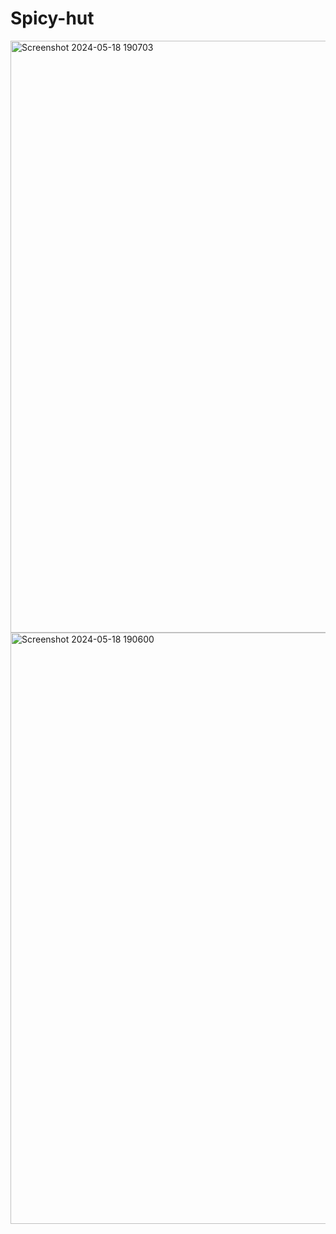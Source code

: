 # Spicy-hut

<img width="947" alt="Screenshot 2024-05-18 190703" src="https://github.com/omprakashbabu/Spicy-hut/assets/116138027/2540594b-f422-4f68-be41-1a8a818ec499">
<img width="946" alt="Screenshot 2024-05-18 190600" src="https://github.com/omprakashbabu/Spicy-hut/assets/116138027/20544879-5598-4892-8f11-a54d6d155541">
